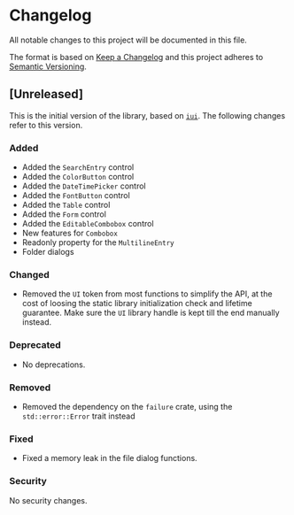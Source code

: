 # Changelog
All notable changes to this project will be documented in this file.

The format is based on [Keep a Changelog](http://keepachangelog.com/en/1.0.0/) and this 
project adheres to [Semantic Versioning](http://semver.org/spec/v2.0.0.html).

## [Unreleased]

This is the initial version of the library, based on [`iui`](https://github.com/rust-native-ui/libui-rs/tree/3496903ae9c4fd68731587dc11739da90a4f0e12). The following changes refer to this version.

### Added

- Added the `SearchEntry` control
- Added the `ColorButton` control
- Added the `DateTimePicker` control
- Added the `FontButton` control
- Added the `Table` control
- Added the `Form` control
- Added the `EditableCombobox` control
- New features for `Combobox`
- Readonly property for the `MultilineEntry`
- Folder dialogs

### Changed

- Removed the `UI` token from most functions to simplify the API, at the cost of loosing the static library initialization check and lifetime guarantee. Make sure the `UI` library handle is kept till the end manually instead.

### Deprecated

- No deprecations.

### Removed

- Removed the dependency on the `failure` crate, using the `std::error::Error` trait instead

### Fixed

 - Fixed a memory leak in the file dialog functions.

### Security

No security changes.